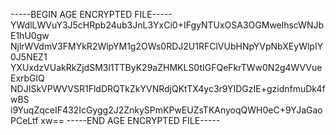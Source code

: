 -----BEGIN AGE ENCRYPTED FILE-----
YWdlLWVuY3J5cHRpb24ub3JnL3YxCi0+IFgyNTUxOSA3OGMwelhscWNJbE1hU0gw
NjlrWVdmV3FMYkR2WlpYM1g2OWs0RDJ2U1RFClVUbHNpYVpNbXEyWlpIY0J5NEZ1
YXUxdzVUakRkZjdSM3l1TTByK29aZHMKLS0tIGFQeFkrTWw0N2g4WVVueExrbGlQ
NDJISkVPWVVSR1FldDRQTkZkYVNRdjQKtTX4yc3r9YIDGzIE+gzidnfmuDk4fwBS
i9YuqZqceIF432IcGygg2J2ZnkySPmKPwEUZsTKAnyoqQWH0eC+9YJaGaoPCeLtf
xw==
-----END AGE ENCRYPTED FILE-----
